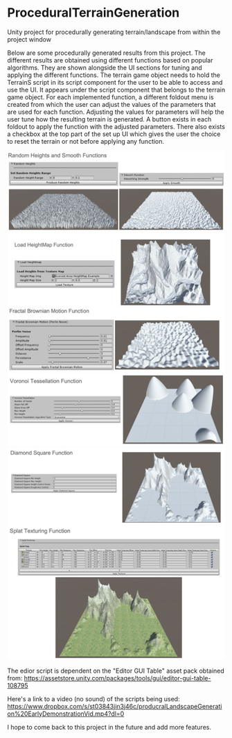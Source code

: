 # ProceduralTerrainGeneration
Unity project for procedurally generating terrain/landscape from within the project window

Below are some procedurally generated results from this project. The different results are obtained using different functions based on popular algorithms. They are shown alongside the UI sections for tuning and applying the different functions. 
The terrain game object needs to hold the TerrainS script in its script component for the user to be able to access and use the UI. It appears under the script component that belongs to the terrain game object. For each implemented function, a different foldout menu is created from which the user can adjust the values of the parameters that are used for each function. Adjusting the values for parameters will help the user tune how the resulting terrain is generated. A button exists in each foldout to apply the function with the adjusted parameters. There also exists a checkbox at the top part of the set up UI which gives the user the choice to reset the terrain or not before applying any function. 

![](images/scSmoothAndRandom.png)
![](images/scLoadingHeightMap.png)
![](images/scFractalBrownianMotionFunction.png)
![](images/scVoronoiTesselation.png)
![](images/scDiamondSqaure.png)
![](images/scSplatTexturing.png)

The edior script is dependent on the "Editor GUI Table" asset pack obtained from: https://assetstore.unity.com/packages/tools/gui/editor-gui-table-108795

Here's a link to a video (no sound) of the scripts being used:
https://www.dropbox.com/s/st03843jin3j46c/producralLandscapeGeneration%20EarlyDemonstrationVid.mp4?dl=0

I hope to come back to this project in the future and add more features. 
